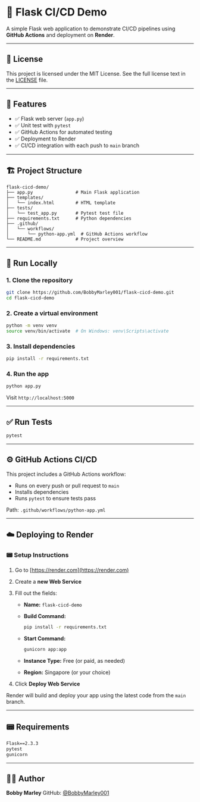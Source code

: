 # 🚀 Flask CI/CD Demo

A simple Flask web application to demonstrate CI/CD pipelines using **GitHub Actions** and deployment on **Render**.

---

## 📆 License

This project is licensed under the MIT License. See the full license text in the [LICENSE](LICENSE) file.

---

## 📆 Features

* ✅ Flask web server (`app.py`)
* ✅ Unit test with `pytest`
* ✅ GitHub Actions for automated testing
* ✅ Deployment to Render
* ✅ CI/CD integration with each push to `main` branch

---

## 🏗️ Project Structure

```
flask-cicd-demo/
├── app.py                # Main Flask application
├── templates/
│   └── index.html        # HTML template
├── tests/
│   └── test_app.py       # Pytest test file
├── requirements.txt      # Python dependencies
├── .github/
│   └── workflows/
│       └── python-app.yml  # GitHub Actions workflow
└── README.md             # Project overview
```

---

## 🧪 Run Locally

### 1. Clone the repository

```bash
git clone https://github.com/BobbyMarley001/flask-cicd-demo.git
cd flask-cicd-demo
```

### 2. Create a virtual environment

```bash
python -m venv venv
source venv/bin/activate  # On Windows: venv\Scripts\activate
```

### 3. Install dependencies

```bash
pip install -r requirements.txt
```

### 4. Run the app

```bash
python app.py
```

Visit `http://localhost:5000`

---

## ✅ Run Tests

```bash
pytest
```

---

## ⚙️ GitHub Actions CI/CD

This project includes a GitHub Actions workflow:

* Runs on every push or pull request to `main`
* Installs dependencies
* Runs `pytest` to ensure tests pass

Path: `.github/workflows/python-app.yml`

---

## ☁️ Deploying to Render

### 📟 Setup Instructions

1. Go to [https://render.com](https://render.com)
2. Create a **new Web Service**
3. Fill out the fields:

   * **Name:** `flask-cicd-demo`
   * **Build Command:**

     ```bash
     pip install -r requirements.txt
     ```
   * **Start Command:**

     ```bash
     gunicorn app:app
     ```
   * **Instance Type:** Free (or paid, as needed)
   * **Region:** Singapore (or your choice)
4. Click **Deploy Web Service**

Render will build and deploy your app using the latest code from the `main` branch.

---

## 📟 Requirements

```txt
Flask==2.3.3
pytest
gunicorn
```

---

## 🧑‍💻 Author

**Bobby Marley**
GitHub: [@BobbyMarley001](https://github.com/BobbyMarley001)
